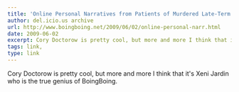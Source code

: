 ```yaml
---
title: 'Online Personal Narratives from Patients of Murdered Late-Term Abortion Provider - Boing Boing'
author: del.icio.us archive
url: http://www.boingboing.net/2009/06/02/online-personal-narr.html
date: 2009-06-02
excerpt: Cory Doctorow is pretty cool, but more and more I think that it's Xeni Jardin who is the true genius of BoingBoing.
tags: link,
type: link
---
```

Cory Doctorow is pretty cool, but more and more I think that it's Xeni Jardin who is the true genius of BoingBoing.